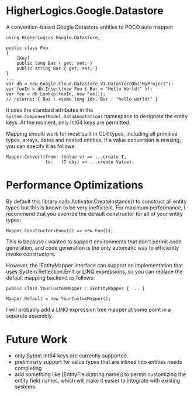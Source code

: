 # HigherLogics.Google.Datastore

A convention-based Google Datastore entities to POCO auto mapper:

    using HigherLogics.Google.Datastore;

    public class Foo
    {
        [Key]
        public long Baz { get; set; }
        public string Bar { get; set; }
    }
    ...
    var db = new Google.Cloud.Datastore.V1.DatastoreDb("MyProject");
	var fooId = db.Insert(new Foo { Bar = "Hello World!" });
	var foo = db.Lookup(fooId, new Foo());
    // returns: { Baz : <some long id>, Bar : "hello world!" }

It uses the standard attributes in the `System.ComponentModel.DataAnnotations`
namespace to designate the entity keys. At the moment, only Int64 keys
are permitted.

Mapping should work for most built in CLR types, including all primitive
types, arrays, dates and nested entities. If a value conversion is missing,
you can specify it as follows:

    Mapper.Convert(from: (Value v) => ...create T,
                   to:   (T obj) => ...create Value);

# Performance Optimizations

By default this library calls Activator.CreateInstance<T>() to construct all
entity types but this is known to be very inefficient. For maximum
performance, I recommend that you override the default constructor for all
of your entity types:

    Mapper.Constructor<Foo>(() => new Foo());

This is because I wanted to support environments that don't permit code
generation, and code generation is the only automatic way to efficiently
invoke constructors.

However, the IEntityMapper interface can support an implementation that uses
System.Reflection.Emit or LINQ expressions, so you can replace the default
mapping backend as follows:

    public class YourCustomMapper : IEntityMapper { ... }

    Mapper.Default = new YourCustomMapper();

I will probably add a LINQ expression tree mapper at some point in a separate
assembly.

# Future Work

 * only Sytem.Int64 keys are currently supported.
 * preliminary support for value types that are inlined into entities needs
   completing
 * add something like [EntityField(string name)] to permit customizing the
   entity field names, which will make it easier to integrate with existing
   systems